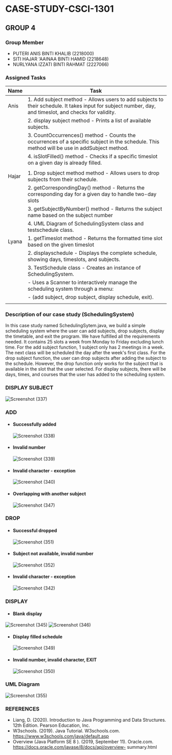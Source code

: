 # CASE-STUDY-CSCI-1301
## GROUP 4

### Group Member

* PUTERI ANIS BINTI KHALIB (2218000)
* SITI HAJAR 'AAINAA BINTI HAMID (2218648)
* NURLYANA IZZATI BINTI RAHMAT (2227066)


### Assigned Tasks


|    Name      |     Task                                                                    |
|------------- | -------------------------------------------------------------------------------------------------------------------------------------------------------|
|Anis          |  1. Add subject method - Allows users to add subjects to their schedule. It takes input for subject number, day, and timeslot, and checks for validity.|
|              |  2. display subject method - Prints a list of available subjects.                                                                                      |
|              |  3. CountOccurrences() method - Counts the occurrences of a specific subject in the schedule. This method will be use in addSubject method.            |
|              |  4. isSlotFilled() method - Checks if a specific timeslot on a given day is already filled.                                                            |
|              |                                                                                                                                                        |
|Hajar         |  1. Drop subject method  method - Allows users to drop subjects from their schedule.                                                                   |
|              |  2. getCorrespondingDay()  method - Returns the corresponding day for a given day to handle two-day slots                                              |
|              |  3. getSubjectByNumber() method - Returns the subject name based on the subject number                                                                 |
|              |  4. UML Diagram of SchedulingSystem class and testschedule class.                                                                                      |                  |              |                                                                                                                                                        |
|Lyana         |  1. getTimeslot method -  Returns the formatted time slot based on the given timeslot                                                                  |
|              |  2. displayschedule - Displays the complete schedule, showing days, timeslots, and subjects.                                                           |
|              |  3. TestSchedule class   - Creates an instance of SchedulingSystem.                                                                                    |
|              |                          - Uses a Scanner to interactively manage the scheduling system through a menu:                                                |
|              |                          - (add subject, drop subject, display schedule, exit).                                                                        |
|              |                                                                                                                                                        |


### Description of our case study (SchedulingSystem)

In this case study named SchedulingSytem.java, we build a simple scheduling system where the user can add subjects, drop subjects, display the timetable, and exit the program. We have fulfilled all the requirements needed. It contains 25 slots a week from Monday to Friday excluding lunch time. For the add subject function, 1 subject only has 2 meetings in a week. The next class will be scheduled the day after the week's first class. For the drop subject function, the user can drop subjects after adding the subject to the schedule. However, the drop function only works for the subject that is available in the slot that the user selected. For display subjects, there will be days, times, and courses that the user has added to the scheduling system.

 ### DISPLAY SUBJECT
  ![Screenshot (337)](https://github.com/PutAnis/CASE-STUDY-CSCI-1301/assets/148199929/196223c7-297d-48ed-be6f-6c6f5744bff6)
  
 ### ADD
  
* #### Successfully added
  ![Screenshot (338)](https://github.com/PutAnis/CASE-STUDY-CSCI-1301/assets/148199929/5c077bc2-4ab0-4ce7-89ae-1b6bca9f095e)
  
* #### Invalid number
  ![Screenshot (339)](https://github.com/PutAnis/CASE-STUDY-CSCI-1301/assets/148199929/a70a43c6-a1d8-4235-a8a1-342e8fab0648)
  
* #### Invalid character - exception
  ![Screenshot (340)](https://github.com/PutAnis/CASE-STUDY-CSCI-1301/assets/148199929/9a669a4c-793b-43e8-b344-f3d3f6f05551)
  
* #### Overlapping with another subject 
  ![Screenshot (347)](https://github.com/PutAnis/CASE-STUDY-CSCI-1301/assets/148199929/ca1ea8bc-4c89-49e1-aa01-f03b643a431e)


 ### DROP
 
* #### Successful dropped
  ![Screenshot (351)](https://github.com/PutAnis/CASE-STUDY-CSCI-1301/assets/148199929/82d4ec3a-7da8-4607-84ac-e2e39c88345d)
  
* #### Subject not available, invalid number
  ![Screenshot (352)](https://github.com/PutAnis/CASE-STUDY-CSCI-1301/assets/148199929/a67e917d-dc43-484f-b0e7-502f0a4a4868)
  
* #### Invalid character - exception
  ![Screenshot (342)](https://github.com/PutAnis/CASE-STUDY-CSCI-1301/assets/148199929/d94b47c9-2b8b-4279-b1b6-87105cd673b6)

 ### DISPLAY
  
* #### Blank display
![Screenshot (345)](https://github.com/PutAnis/CASE-STUDY-CSCI-1301/assets/148199929/a441dd9b-e3cc-4f68-bf1b-831cf5f17302)
![Screenshot (346)](https://github.com/PutAnis/CASE-STUDY-CSCI-1301/assets/148199929/2617db19-ad74-43fe-a07e-e3fba4873987)

* #### Display filled schedule
  ![Screenshot (349)](https://github.com/PutAnis/CASE-STUDY-CSCI-1301/assets/148199929/2b452aa2-6bd3-4193-a0c8-bd90f73c10ee)

* #### Invalid number, invalid character, EXIT
  ![Screenshot (350)](https://github.com/PutAnis/CASE-STUDY-CSCI-1301/assets/148199929/c9e2884f-6b74-45af-a973-3682c38915ca)




  



### UML Diagram

![Screenshot (355)](https://github.com/PutAnis/CASE-STUDY-CSCI-1301/assets/148199929/ed27d8ff-c1ed-4d30-b0e2-fa82ec2e8e9d)


### REFERENCES
* Liang, D. (2020). Introduction to Java Programming and Data Structures. 12th Edition. Pearson Education, Inc.
* W3schools. (2019). Java Tutorial. W3schools.com. https://www.w3schools.com/java/default.asp
* Overview (Java Platform SE 8 ). (2019, September 11). Oracle.com. https://docs.oracle.com/javase/8/docs/api/overview- 
  summary.html


‌
‌
